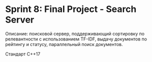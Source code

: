 # Sprint 8: Final Project - Search Server

Описание: поисковой сервер, поддерживающий сортировку по релевантности с использованием TF-IDF, выдачу документов по рейтингу и статусу, параллельный поиск документов.

Стандарт C++17
